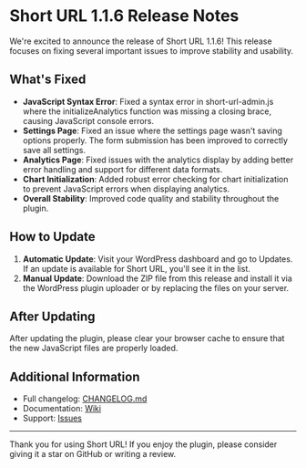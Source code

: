 # Short URL 1.1.6 Release Notes

We're excited to announce the release of Short URL 1.1.6! This release focuses on fixing several important issues to improve stability and usability.

## What's Fixed

- **JavaScript Syntax Error**: Fixed a syntax error in short-url-admin.js where the initializeAnalytics function was missing a closing brace, causing JavaScript console errors.
- **Settings Page**: Fixed an issue where the settings page wasn't saving options properly. The form submission has been improved to correctly save all settings.
- **Analytics Page**: Fixed issues with the analytics display by adding better error handling and support for different data formats.
- **Chart Initialization**: Added robust error checking for chart initialization to prevent JavaScript errors when displaying analytics.
- **Overall Stability**: Improved code quality and stability throughout the plugin.

## How to Update

1. **Automatic Update**: Visit your WordPress dashboard and go to Updates. If an update is available for Short URL, you'll see it in the list.
2. **Manual Update**: Download the ZIP file from this release and install it via the WordPress plugin uploader or by replacing the files on your server.

## After Updating

After updating the plugin, please clear your browser cache to ensure that the new JavaScript files are properly loaded.

## Additional Information

- Full changelog: [CHANGELOG.md](https://github.com/tomrobak/short-url/blob/main/CHANGELOG.md)
- Documentation: [Wiki](https://github.com/tomrobak/short-url/wiki)
- Support: [Issues](https://github.com/tomrobak/short-url/issues)

---

Thank you for using Short URL! If you enjoy the plugin, please consider giving it a star on GitHub or writing a review. 